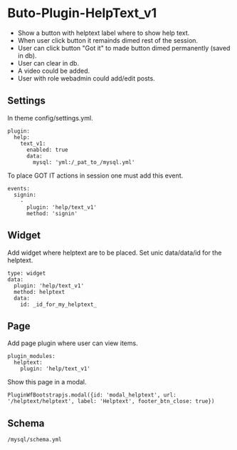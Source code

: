 # Buto-Plugin-HelpText_v1
- Show a button with helptext label where to show help text.
- When user click button it remainds dimed rest of the session.
- User can click button "Got it" to made button dimed permanently (saved in db).
- User can clear in db.
- A video could be added.
- User with role webadmin could add/edit posts.

## Settings
In theme config/settings.yml.
```
plugin:
  help:
    text_v1:
      enabled: true
      data:
        mysql: 'yml:/_pat_to_/mysql.yml'
```
To place GOT IT actions in session one must add this event.
```
events:
  signin:
    -
      plugin: 'help/text_v1'
      method: 'signin'

```

## Widget
Add widget where helptext are to be placed. Set unic data/data/id for the helptext.
```
type: widget
data:
  plugin: 'help/text_v1'
  method: helptext
  data:
    id: _id_for_my_helptext_
```

## Page
Add page plugin where user can view items.
```
plugin_modules:
  helptext:
    plugin: 'help/text_v1'
```
Show this page in a modal.
```
PluginWfBootstrapjs.modal({id: 'modal_helptext', url: '/helptext/helptext', label: 'Helptext', footer_btn_close: true})
```

## Schema
```
/mysql/schema.yml
```

